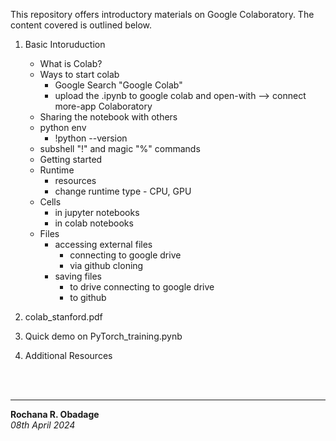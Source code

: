 This repository offers introductory materials on Google Colaboratory. The content covered is outlined below.

1. Basic Intoruduction
    - What is Colab?
    - Ways to start colab
        - Google Search "Google Colab"
        - upload the .ipynb to google colab and open-with --> connect more-app Colaboratory
    - Sharing the notebook with others
    - python env
        - !python --version
    - subshell "!" and magic "%" commands
    - Getting started
    - Runtime
        - resources
        - change runtime type - CPU, GPU
    - Cells
		- in jupyter notebooks
		- in colab notebooks    
    - Files
        - accessing external files
            - connecting to google drive
            - via github cloning
		- saving files
			- to drive connecting to google drive
			- to github

2. colab_stanford.pdf

3. Quick demo on PyTorch_training.pynb

4. Additional Resources

<br><br>

---

__Rochana R. Obadage__<br>
_08th April 2024_
